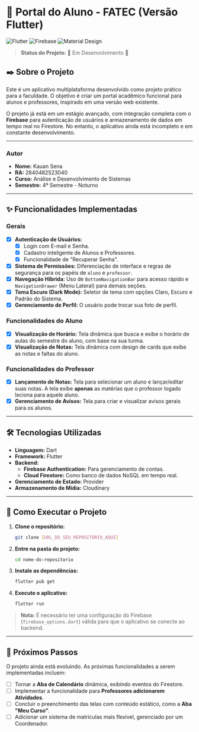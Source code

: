 # 📱 Portal do Aluno - FATEC (Versão Flutter)

![Flutter](https://img.shields.io/badge/Flutter-02569B?style=for-the-badge&logo=flutter&logoColor=white)
![Firebase](https://img.shields.io/badge/Firebase-FFCA28?style=for-the-badge&logo=firebase&logoColor=black)
![Material Design](https://img.shields.io/badge/Material%20Design%203-757575?style=for-the-badge&logo=material-design&logoColor=white)

> **Status do Projeto:** 🚧 Em Desenvolvimento 🚧

## ✒️ Sobre o Projeto

Este é um aplicativo multiplataforma desenvolvido como projeto prático para a faculdade. O objetivo é criar um portal acadêmico funcional para alunos e professores, inspirado em uma versão web existente.

O projeto já está em um estágio avançado, com integração completa com o **Firebase** para autenticação de usuários e armazenamento de dados em tempo real no Firestore. No entanto, o aplicativo ainda está incompleto e em constante desenvolvimento.

---

### **Autor**

* **Nome:** Kauan Sena
* **RA:** 2840482523040
* **Curso:** Análise e Desenvolvimento de Sistemas
* **Semestre:** 4º Semestre - Noturno

---

## ✨ Funcionalidades Implementadas

### Gerais
- [x] **Autenticação de Usuários:**
    - [x] Login com E-mail e Senha.
    - [x] Cadastro inteligente de Alunos e Professores.
    - [x] Funcionalidade de "Recuperar Senha".
- [x] **Sistema de Permissões:** Diferenciação de interface e regras de segurança para os papéis de `aluno` e `professor`.
- [x] **Navegação Híbrida:** Uso de `BottomNavigationBar` para acesso rápido e `NavigationDrawer` (Menu Lateral) para demais seções.
- [x] **Tema Escuro (Dark Mode):** Seletor de tema com opções Claro, Escuro e Padrão do Sistema.
- [x] **Gerenciamento de Perfil:** O usuário pode trocar sua foto de perfil.

### Funcionalidades do Aluno
- [x] **Visualização de Horário:** Tela dinâmica que busca e exibe o horário de aulas do semestre do aluno, com base na sua turma.
- [x] **Visualização de Notas:** Tela dinâmica com design de cards que exibe as notas e faltas do aluno.

### Funcionalidades do Professor
- [x] **Lançamento de Notas:** Tela para selecionar um aluno e lançar/editar suas notas. A tela exibe **apenas** as matérias que o professor logado leciona para aquele aluno.
- [x] **Gerenciamento de Avisos:** Tela para criar e visualizar avisos gerais para os alunos.

---

## 🛠️ Tecnologias Utilizadas

* **Linguagem:** Dart
* **Framework:** Flutter
* **Backend:**
    * **Firebase Authentication:** Para gerenciamento de contas.
    * **Cloud Firestore:** Como banco de dados NoSQL em tempo real.
* **Gerenciamento de Estado:** Provider
* **Armazenamento de Mídia:** Cloudinary

---

## 🚀 Como Executar o Projeto

1.  **Clone o repositório:**
    ```sh
    git clone [URL_DO_SEU_REPOSITORIO_AQUI]
    ```
2.  **Entre na pasta do projeto:**
    ```sh
    cd nome-do-repositorio
    ```
3.  **Instale as dependências:**
    ```sh
    flutter pub get
    ```
4.  **Execute o aplicativo:**
    ```sh
    flutter run
    ```
> **Nota:** É necessário ter uma configuração do Firebase (`firebase_options.dart`) válida para que o aplicativo se conecte ao backend.

---

## 🔮 Próximos Passos

O projeto ainda está evoluindo. As próximas funcionalidades a serem implementadas incluem:

- [ ] Tornar a **Aba de Calendário** dinâmica, exibindo eventos do Firestore.
- [ ] Implementar a funcionalidade para **Professores adicionarem Atividades**.
- [ ] Concluir o preenchimento das telas com conteúdo estático, como a **Aba "Meu Curso"**.
- [ ] Adicionar um sistema de matrículas mais flexível, gerenciado por um Coordenador.
